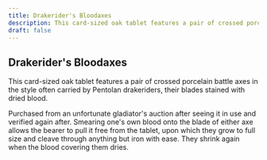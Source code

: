 ```yaml
---
title: Drakerider's Bloodaxes
description: This card-sized oak tablet features a pair of crossed porcelain battle axes in the style often carried by Pentolan drakeriders, their blades stained with dried blood....
draft: false
---
```


## Drakerider's Bloodaxes

This card-sized oak tablet features a pair of crossed porcelain battle axes in the style often carried by Pentolan drakeriders, their blades stained with dried blood.

Purchased from an unfortunate gladiator's auction after seeing it in use and verified again after. Smearing one's own blood onto the blade of either axe allows the bearer to pull it free from the tablet, upon which they grow to full size and cleave through anything but iron with ease. They shrink again when the blood covering them dries.
